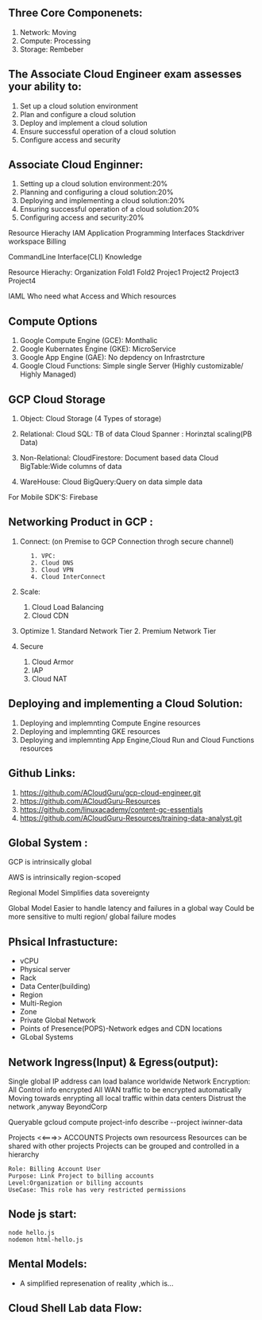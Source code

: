 
Three Core Componenets:
----------------------------------
  1. Network: Moving
  2. Compute: Processing
  3. Storage: Rembeber


The Associate Cloud Engineer exam assesses your ability to:
-----------------------------------------------------------
1. Set up a cloud solution environment
2. Plan and configure a cloud solution
3. Deploy and implement a cloud solution
4. Ensure successful operation of a cloud solution
5. Configure access and security


Associate Cloud Enginner:
---------------------------------------
1. Setting up a cloud solution environment:20%
2. Planning and configuring a cloud solution:20%
3. Deploying and implementing a cloud solution:20%
4. Ensuring successful operation of a cloud solution:20%
5. Configuring access and security:20%


Resource Hierachy
IAM 
Application Programming Interfaces
Stackdriver workspace
Billing

CommandLine Interface(CLI) Knowledge



Resource Hierachy:
		Organization
	Fold1    Fold2
Projec1  Project2   Project3  Project4 


IAML
Who need what Access and Which resources



Compute Options
--------------------------
1.	Google Compute Engine (GCE): Monthalic
2.  Google Kubernates Engine (GKE): MicroService
3.  Google App Engine (GAE): No depdency on Infrastrcture
4.  Google Cloud Functions: Simple single Server 
     (Highly customizable/ Highly Managed)
 


GCP Cloud Storage
---------------------------------------------
1. Object:
    Cloud Storage (4 Types of storage)
2. Relational:
   Cloud SQL: TB of data 
   Cloud Spanner : Horinztal scaling(PB Data)

3. Non-Relational:
    CloudFirestore: Document based data 
    Cloud BigTable:Wide columns of data 

4. WareHouse:
   Cloud BigQuery:Query on data simple data 

For Mobile SDK'S:
   Firebase   
 

Networking Product in GCP :
--------------------------------------------------
1. Connect: (on Premise to GCP Connection throgh secure channel)
	  
    	  1. VPC: 
	      2. Cloud DNS
	      3. Cloud VPN 
	      4. Cloud InterConnect

2. Scale:
      1. Cloud Load Balancing
      2.  Cloud CDN

3. Optimize
       1.  Standard Network Tier
       2.  Premium Network Tier 

4. Secure
    1.  Cloud Armor
    2.  IAP
    3.  Cloud NAT 	
   
Deploying and implementing a Cloud Solution:
-----------------------------------------------------------------
1. Deploying and implemnting Compute Engine resources
2. Deploying and implemnting GKE resources   
3. Deploying and implemnting App Engine,Cloud Run and Cloud Functions resources   




Github Links:
------------------------------
1. https://github.com/ACloudGuru/gcp-cloud-engineer.git
2. https://github.com/ACloudGuru-Resources
3. https://github.com/linuxacademy/content-gc-essentials
4. https://github.com/ACloudGuru-Resources/training-data-analyst.git    


Global System :
-----------------------------------------
GCP is intrinsically global

AWS is intrinsically region-scoped 

Regional Model
   Simplifies data sovereignty

Global Model 
   Easier to handle latency and failures in a global way
   Could be more sensitive to multi region/ global failure modes


Phsical Infrastucture:
---------------------------------
  * vCPU   
  * Physical server
  * Rack
  * Data Center(building)
  * Region 
  * Multi-Region
  * Zone 
  * Private Global Network 
  * Points of Presence(POPS)-Network edges and CDN locations 
  * GLobal Systems 
  
 Network Ingress(Input) & Egress(output):
--------------------------------------------
  Single global IP address can load balance worldwide
  Network Encryption:
    All Control info encrypted
    All WAN traffic to be encrypted automatically
    Moving towards enrypting all local traffic within data centers
  Distrust the network ,anyway
     BeyondCorp

Queryable
gcloud compute project-info describe --project iwinner-data


Projects <<===>> ACCOUNTS
Projects own resourcess 
Resources can be shared with other projects
Projects can be grouped and controlled in a hierarchy 
	 
	Role: Billing Account User 
	Purpose: Link Project to billing accounts
	Level:Organization or billing accounts
	UseCase: This role has very restricted permissions
	
	
Node js  start:
-------------------------------	
	node hello.js
	nodemon html-hello.js 
	
	
Mental Models:
----------------------------------
* A simplified represenation of reality ,which is...


Cloud Shell Lab data Flow:
------------------------------
	 
 
